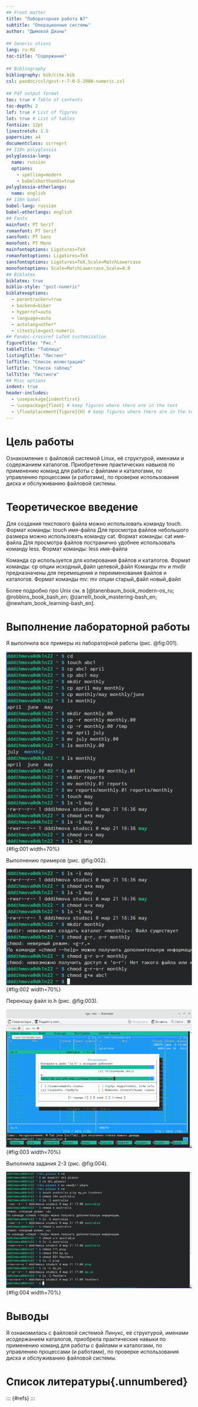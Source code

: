 ```yaml
---
## Front matter
title: "Лабораторная работа №7"
subtitle: "Операционные системы"
author: "Дымовой Дианы"

## Generic otions
lang: ru-RU
toc-title: "Содержание"

## Bibliography
bibliography: bib/cite.bib
csl: pandoc/csl/gost-r-7-0-5-2008-numeric.csl

## Pdf output format
toc: true # Table of contents
toc-depth: 2
lof: true # List of figures
lot: true # List of tables
fontsize: 12pt
linestretch: 1.5
papersize: a4
documentclass: scrreprt
## I18n polyglossia
polyglossia-lang:
  name: russian
  options:
	- spelling=modern
	- babelshorthands=true
polyglossia-otherlangs:
  name: english
## I18n babel
babel-lang: russian
babel-otherlangs: english
## Fonts
mainfont: PT Serif
romanfont: PT Serif
sansfont: PT Sans
monofont: PT Mono
mainfontoptions: Ligatures=TeX
romanfontoptions: Ligatures=TeX
sansfontoptions: Ligatures=TeX,Scale=MatchLowercase
monofontoptions: Scale=MatchLowercase,Scale=0.9
## Biblatex
biblatex: true
biblio-style: "gost-numeric"
biblatexoptions:
  - parentracker=true
  - backend=biber
  - hyperref=auto
  - language=auto
  - autolang=other*
  - citestyle=gost-numeric
## Pandoc-crossref LaTeX customization
figureTitle: "Рис."
tableTitle: "Таблица"
listingTitle: "Листинг"
lofTitle: "Список иллюстраций"
lotTitle: "Список таблиц"
lolTitle: "Листинги"
## Misc options
indent: true
header-includes:
  - \usepackage{indentfirst}
  - \usepackage{float} # keep figures where there are in the text
  - \floatplacement{figure}{H} # keep figures where there are in the text
---
```


# Цель работы

Ознакомление с файловой системой Linux, её структурой, именами и содержанием каталогов. Приобретение практических навыков по применению команд для работы с файлами и каталогами, по управлению процессами (и работами), по проверке использования диска и обслуживанию файловой системы.


# Теоретическое введение

Для создания текстового файла можно использовать команду touch.
Формат команды:
touch имя-файла
Для просмотра файлов небольшого размера можно использовать команду cat.
Формат команды:
cat имя-файла
Для просмотра файлов постранично удобнее использовать команду less.
Формат команды:
less имя-файла

Команда cp используется для копирования файлов и каталогов.
Формат команды:
cp опции исходный_файл целевой_файл
Команды mv и mvdir предназначены для перемещения и переименования файлов
и каталогов.
Формат команды mv:
mv опции старый_файл новый_файл

Более подробно про Unix см. в [@tanenbaum_book_modern-os_ru; @robbins_book_bash_en; @zarrelli_book_mastering-bash_en; @newham_book_learning-bash_en].

# Выполнение лабораторной работы

Я выполнила все примеры из лабораторной работы (рис. @fig:001).

![примеры1](image/1.png){#fig:001 width=70%}

Выполнению примеров (рис. @fig:002).

![примеры2](image/2.png){#fig:002 width=70%}

Переношу файл io.h (рис. @fig:003).

![Копирование и перенос файла](image/3.png){#fig:003 width=70%}

Выполнила задания 2-3 (рис. @fig:004).

![Выполнение заданий согласно инструкции](image/4.png){#fig:004 width=70%}

# Выводы

Я ознакомилась с файловой системой Линукс, её структурой, именами исодержанием каталогов, приобрела практические навыки по применению команд для работы с файлами и каталогами, по управлению процессами (и работами), по проверке использования диска и обслуживанию файловой системы. 

# Список литературы{.unnumbered}

::: {#refs}
:::









